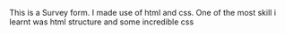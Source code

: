 This is a Survey form. I made use of html and css. One of the most skill i learnt was html structure and some incredible css